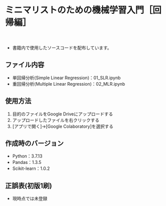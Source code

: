 # ミニマリストのための機械学習入門［回帰編］
　
- 書籍内で使用したソースコードを配布しています。

## ファイル内容

- 単回帰分析(Simple Linear Regression)：01_SLR.ipynb
- 重回帰分析(Multiple Linear Regression)：02_MLR.ipynb

## 使用方法

1. 目的のファイルをGoogle Driveにアップロードする
2. アップロードしたファイルを右クリックする
3. [アプリで開く]→[Google Colaboratory]を選択する

## 作成時のバージョン

- Python：3.7.13
- Pandas：1.3.5
- Scikit-learn：1.0.2

## 正誤表(初版1刷)

- 現時点では未登録

